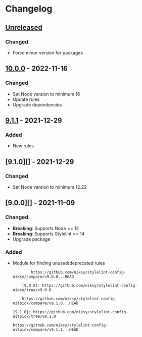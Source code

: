 # Changelog

## [Unreleased][]

### Changed

-   Force minor version for packages

## [10.0.0][] - 2022-11-16

### Changed

-   Set Node version to minimum 16
-   Update rules
-   Upgrade dependencies

## [9.1.1][] - 2021-12-29

### Added

-   New rules

## [9.1.0][] - 2021-12-29

### Changed

-   Set Node version to minimum 12.22

## [9.0.0][] - 2021-11-09

### Changed

-   **Breaking**: Supports Node >= 12
-   **Breaking**: Supports Stylelint >= 14
-   Upgrade package

### Added

-   Module for finding unused/deprecated rules

                https://github.com/niksy/stylelint-config-niksy/compare/v9.0.0...HEAD

            [9.0.0]: https://github.com/niksy/stylelint-config-niksy/tree/v9.0.0

            https://github.com/niksy/stylelint-config-nitpick/compare/v9.1.0...HEAD

        [9.1.0]: https://github.com/niksy/stylelint-config-nitpick/tree/v9.1.0

        https://github.com/niksy/stylelint-config-nitpick/compare/v9.1.1...HEAD

    [9.1.1]: https://github.com/niksy/stylelint-config-nitpick/tree/v9.1.1

[unreleased]:
	https://github.com/niksy/stylelint-config-nitpick/compare/v10.0.0...HEAD
[10.0.0]: https://github.com/niksy/stylelint-config-nitpick/tree/v10.0.0
